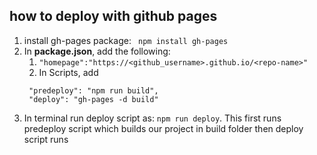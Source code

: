 ## how to deploy with github pages

1. install gh-pages package: ``` npm install gh-pages```
2. In **package.json**, add the following:
   1. ``` "homepage":"https://<github_username>.github.io/<repo-name>" ```
   2. In Scripts, add 
   ``` 
    "predeploy": "npm run build",
    "deploy": "gh-pages -d build"
   
   ```
3. In terminal run deploy script as: ``` npm run deploy ```. This first runs predeploy script which builds our project in build folder then deploy script runs
